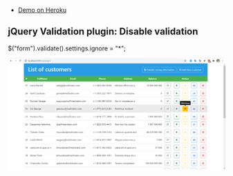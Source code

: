 - [Demo on Heroku](https://ajax-bank-customers-refactor.herokuapp.com)

## jQuery Validation plugin: Disable validation
$("form").validate().settings.ignore = "*";


![customer list view](list.jpg)
